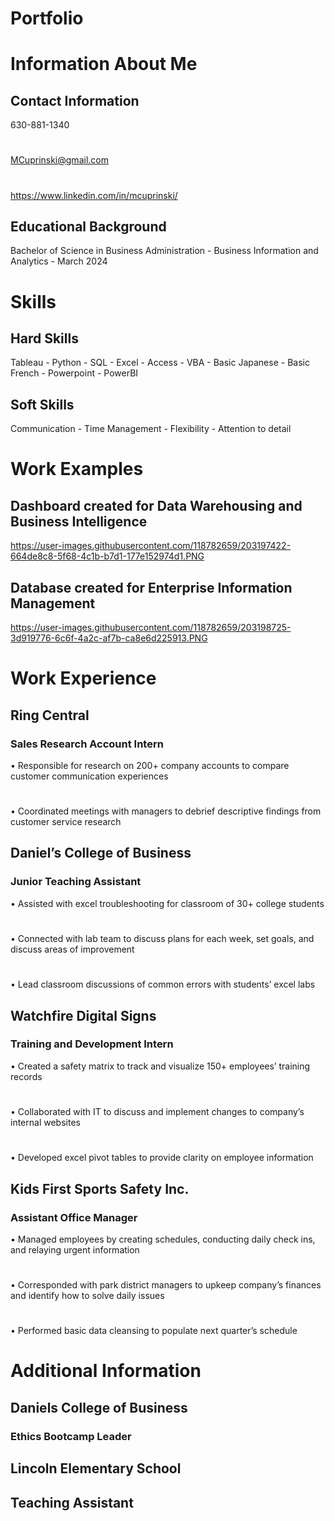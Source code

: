 # Portfolio
#
# Information About Me
## Contact Information
630-881-1340
#
MCuprinski@gmail.com
#
https://www.linkedin.com/in/mcuprinski/

## Educational Background
Bachelor of Science in Business Administration - Business Information and Analytics - March 2024

#
#
# Skills
## Hard Skills
Tableau - Python - SQL - Excel - Access - VBA - Basic Japanese - Basic French - Powerpoint - PowerBI
## Soft Skills
Communication - Time Management - Flexibility - Attention to detail

# Work Examples
## Dashboard created for Data Warehousing and Business Intelligence
https://user-images.githubusercontent.com/118782659/203197422-664de8c8-5f68-4c1b-b7d1-177e152974d1.PNG

## Database created for Enterprise Information Management
https://user-images.githubusercontent.com/118782659/203198725-3d919776-6c6f-4a2c-af7b-ca8e6d225913.PNG

# Work Experience
## Ring Central 
### Sales Research Account Intern 
• Responsible for research on 200+ company accounts to compare customer communication
experiences
#
• Coordinated meetings with managers to debrief descriptive findings from customer service 
research
## Daniel’s College of Business
### Junior Teaching Assistant 
• Assisted with excel troubleshooting for classroom of 30+ college students
#
• Connected with lab team to discuss plans for each week, set goals, and discuss areas of 
improvement
#
• Lead classroom discussions of common errors with students’ excel labs
## Watchfire Digital Signs 
### Training and Development Intern  
• Created a safety matrix to track and visualize 150+ employees’ training records
#
• Collaborated with IT to discuss and implement changes to company’s internal websites
#
• Developed excel pivot tables to provide clarity on employee information
## Kids First Sports Safety Inc. 
### Assistant Office Manager 
• Managed employees by creating schedules, conducting daily check ins, and relaying urgent 
information
#
• Corresponded with park district managers to upkeep company’s finances and identify how to 
solve daily issues
#
• Performed basic data cleansing to populate next quarter’s schedule

# Additional Information

## Daniels College of Business
### Ethics Bootcamp Leader

## Lincoln Elementary School
## Teaching Assistant
